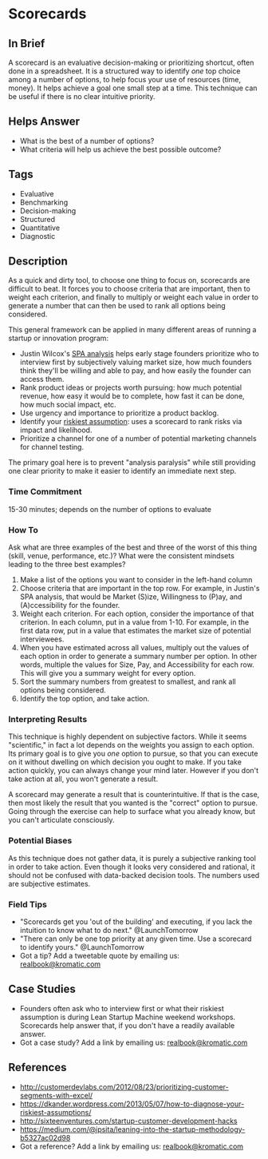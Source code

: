 # Scorecards

## In Brief

A scorecard is an evaluative decision-making or prioritizing shortcut, often done in a spreadsheet. It is a structured way to identify *one* top choice among a number of options, to help focus your use of resources (time, money). It helps achieve a goal one small step at a time. This technique can be useful if there is no clear intuitive priority. 

## Helps Answer
 * What is the best of a number of options?
 * What criteria will help us achieve the best possible outcome?

## Tags
 * Evaluative
 * Benchmarking
 * Decision-making
 * Structured
 * Quantitative
 * Diagnostic

## Description

As a quick and dirty tool, to choose one thing to focus on, scorecards are difficult to beat. It forces you to choose criteria that are important, then to weight each criterion, and finally to multiply or weight each value in order to generate a number that can then be used to rank all options being considered.

This general framework can be applied in many different areas of running a startup or innovation program:
* Justin Wilcox's [SPA analysis](http://customerdevlabs.com/2012/08/23/prioritizing-customer-segments-with-excel/) helps early stage founders prioritize who to interview first by subjectively valuing market size, how much founders think they'll be willing and able to pay, and how easily the founder can access them.
* Rank product ideas or projects worth pursuing: how much potential revenue, how easy it would be to complete, how fast it can be done, how much social impact, etc.
* Use urgency and importance to prioritize a product backlog.
* Identify your [riskiest assumption](https://dkander.wordpress.com/2013/05/07/how-to-diagnose-your-riskiest-assumptions/): uses a scorecard to rank risks via impact and likelihood.
* Prioritize a channel for one of a number of potential marketing channels for channel testing.

The primary goal here is to prevent "analysis paralysis" while still providing one clear priority to make it easier to identify an immediate next step. 

### Time Commitment

15-30 minutes; depends on the number of options to evaluate

### How To

Ask what are three examples of the best and three of the worst of this thing (skill, venue, performance, etc.)?
What were the consistent mindsets leading to the three best examples? 

1. Make a list of the options you want to consider in the left-hand column
2. Choose criteria that are important in the top row. For example, in Justin's SPA analysis, that would be Market (S)ize, Willingness to (P)ay, and (A)ccessibility for the founder.
3. Weight each criterion. For each option, consider the importance of that criterion. In each column, put in a value from 1-10. For example, in the first data row, put in a value that estimates the market size of potential interviewees. 
4. When you have estimated across all values, multiply out the values of each option in order to generate a summary number per option. In other words, multiple the values for Size, Pay, and Accessibility for each row. This will give you a summary weight for every option.
5. Sort the summary numbers from greatest to smallest, and rank all options being considered. 
6. Identify the top option, and take action. 

### Interpreting Results

This technique is highly dependent on subjective factors. While it seems "scientific," in fact a lot depends on the weights you assign to each option. Its primary goal is to give you *one* option to pursue, so that you can execute on it without dwelling on which decision you ought to make. If you take action quickly, you can always change your mind later. However if you don't take action at all, you won't generate a result. 

A scorecard may generate a result that is counterintuitive. If that is the case, then most likely the result that you wanted is the "correct" option to pursue. Going through the exercise can help to surface what you already know, but you can't articulate consciously.

### Potential Biases

As this technique does not gather data, it is purely a subjective ranking tool in order to take action. Even though it looks very considered and rational, it should not be confused with data-backed decision tools. The numbers used are subjective estimates. 

### Field Tips
* "Scorecards get you 'out of the building' and executing, if you lack the intuition to know what to do next." @LaunchTomorrow
* "There can only be one top priority at any given time. Use a scorecard to identify yours." @LaunchTomorrow
* Got a tip? Add a tweetable quote by emailing us: [realbook@kromatic.com](mailto:realbook@kromatic.com)

## Case Studies
* Founders often ask who to interview first or what their riskiest assumption is during Lean Startup Machine weekend workshops. Scorecards help answer that, if you don't have a readily available answer. 
* Got a case study? Add a link by emailing us: [realbook@kromatic.com](mailto:realbook@kromatic.com) 
 
## References
* http://customerdevlabs.com/2012/08/23/prioritizing-customer-segments-with-excel/
* https://dkander.wordpress.com/2013/05/07/how-to-diagnose-your-riskiest-assumptions/
* http://sixteenventures.com/startup-customer-development-hacks
* https://medium.com/@ipsita/leaning-into-the-startup-methodology-b5327ac02d98
* Got a reference? Add a link by emailing us: [realbook@kromatic.com](realbook@kromatic.com)
